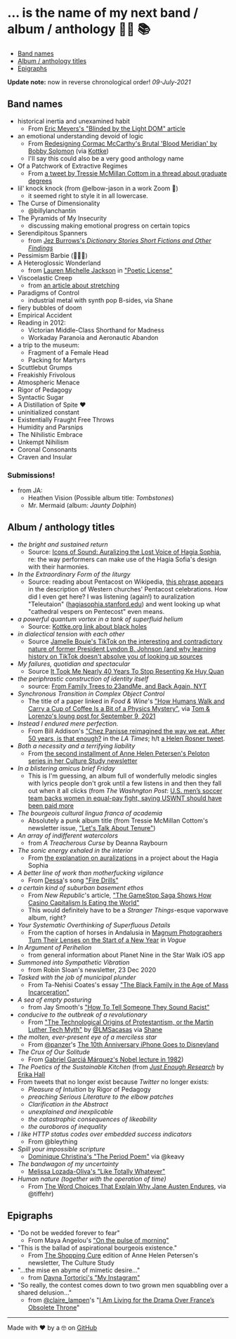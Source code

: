 # … is the name of my next band / album / anthology 🤘🏽 📚

* [Band names](#band-names)
* [Album / anthology titles](#album--anthology-titles)
* [Epigraphs](#epigraphs)

**Update note:** now in reverse chronological order! _09-July-2021_

## Band names

* historical inertia and unexamined habit
   - From [Eric Meyers's "Blinded by the Light DOM" article](https://meyerweb.com/eric/thoughts/2023/11/01/blinded-by-the-light-dom/)
* an emotional understanding devoid of logic
   - From [Redesigning Cormac McCarthy's Brutal 'Blood Meridian' by Bobby Solomon](https://thefoxisblack.com/redesigning-cormac-mccarthys-brutal-blood-meridian/) (via [Kottke](https://kottke.org/24/01/0043873-redesigning-cormac-mccart))
   - I'll say this could also be a very good anthology name
* Of a Patchwork of Extractive Regimes 
   - From [a tweet by Tressie McMillan Cottom in a thread about graduate degrees](https://twitter.com/tressiemcphd/status/1413326273842122753)
* lil' knock knock (from @elbow-jason in a work Zoom 🤣)
   * it seemed right to style it in all lowercase.
* The Curse of Dimensionality 
   - @billylanchantin
* The Pyramids of My Insecurity 
   - discussing making emotional progress on certain topics
* Serendipitous Spanners
   - from [Jez Burrows's _Dictionary Stories Short Fictions and Other Findings_](http://www.dictionarystories.com/)
* Pessimism Barbie (🙋🏽‍♀️)
* A Heteroglossic Wonderland 
   - from [Lauren Michelle Jackson](http://laurjackson.com) in ["Poetic License"](http://reallifemag.com/poetic-license/)
* Viscoelastic Creep 
   - from [an article about stretching](https://www.elitefts.com/education/rehab-recovery/digging-deeper-stretching/)
* Paradigms of Control 
   - industrial metal with synth pop B-sides, via Shane
* fiery bubbles of doom 
* Empirical Accident
* Reading in 2012:
   * Victorian Middle-Class Shorthand for Madness
   * Workaday Paranoia and Aeronautic Abandon
* a trip to the museum:
   * Fragment of a Female Head
   * Packing for Martyrs
* Scuttlebut Grumps 
* Freakishly Frivolous
* Atmospheric Menace
* Rigor of Pedagogy
* Syntactic Sugar
* A Distillation of Spite ❤️
* uninitialized constant
* Existentially Fraught Free Throws
* Humidity and Parsnips
* The Nihilistic Embrace
* Unkempt Nihilism
* Coronal Consonants
* Craven and Insular 

### Submissions!

* from JA:
   * Heathen Vision (Possible album title: _Tombstones_)
   * Mr. Mermaid (album: _Jaunty Dolphin_)

## Album / anthology titles

* _the bright and sustained return_
   - Source: [Icons of Sound: Auralizing the Lost Voice of Hagia Sophia](https://www.journals.uchicago.edu/doi/full/10.1086/693439), re: the way performers can make use of the Hagia Sofia's design with their harmonies.
* _In the Extraordinary Form of the liturgy_
   - Source: reading about Pentacost on Wikipedia, [this phrase appears](https://en.wikipedia.org/wiki/Pentecost#Western_churches) in the description of Western churches' Pentacost celebrations. How did I even get here? I was listening (again!) to auralization "Teleutaion" ([hagiasophia.stanford.edu](https://hagiasophia.stanford.edu/)) and went looking up what "cathedral vespers on Pentecost" even means.
* _a powerful quantum vortex in a tank of superfluid helium_
   - Source: [Kottke.org link about black holes](https://kottke.org/24/01/0043800-black-holes-can-be-diffic)
* _in dialectical tension with each other_
   - Source [Jamelle Bouie's TikTok on the interesting and contradictory nature of former President Lyndon B. Johnson (and why learning history on TikTok doesn't absolve you of looking up sources](https://www.tiktok.com/@jamellebouie/video/7301314920107265323)
* _My failures, quotidian and spectacular_
   - Source [It Took Me Nearly 40 Years To Stop Resenting Ke Huy Quan](https://decider.com/2023/03/11/ke-huy-quan-walter-chaw/)
* _the periphrastic construction of identity itself_ 
   - source: [From Family Trees to 23andMe, and Back Again, NYT](https://www.nytimes.com/2022/03/29/books/review/maud-newton-ancestor-trouble.html?unlocked_article_code=AAAAAAAAAAAAAAAACEIPuomT1JKd6J17Vw1cRCfTTMQmqxCdw_PIxftm3iWka3DODmwTiO4SBIubvF3Ae6tueJw21imXAdlML6MoQrl7yORSJFBqUUy0uJyZkpAIZSUprIb5FkUH46XwZ5Fquzn7cjv-b-5l2Ly0ux_BaWPsC6KIhnU-dwxlqY9ic1v9xSQKlqnaELMh2dh0iPclB5suVi5AMHfRx4TgDRp4MdqHaxzOuEJhC6wCB2alzZPL4KkAcQ5SFVvHUHh0hG0_49lcM94WV73te19iIIGtxOVMVRE7aduhFJYzRIPLlrh1sr-rqhSEysG-wv9eB7witgMVZD3XnZ8dG_OtqNrz&smid=url-share)
* _Synchronous Transition in Complex Object Control_ 
   - The title of a paper linked in _Food & Wine_'s ["How Humans Walk and Carry a Cup of Coffee Is a Bit of a Physics Mystery"](https://www.foodandwine.com/news/coffee-walking-balance-physics), via [Tom & Lorenzo's loung post for September 9, 2021](https://tomandlorenzo.com/2021/09/t-lounge-for-september-9th-2021/)
* _Instead I endured mere perfection._ 
   - From Bill Addison's ["Chez Panisse reimagined the way we eat. After 50 years, is that enough?](https://www.latimes.com/food/story/2021-08-19/chez-panisse-50th-anniversary-alice-waters-bill-addison) in the _LA Times_; h/t [a Helen Rosner tweet](https://twitter.com/hels/status/1428770881405440007).
* _Both a necessity and a terrifying liability_
   - From [the second installment of Anne Helen Petersen's Peloton series in her Culture Study newsletter](https://annehelen.substack.com/p/the-parameters-of-peloton-celebrity)
* _In a blistering amicus brief Friday_ 
   - This is I'm guessing, an album full of wonderfully melodic singles with lyrics people don't grok until a few listens in and then they fall out when it all clicks (from _The Washngton Post_: [U.S. men’s soccer team backs women in equal-pay fight, saying USWNT should have been paid more](https://www.washingtonpost.com/sports/2021/07/30/usmnt-supports-uswnt-equal-pay/)
* _The bourgeois cultural lingua franca of academia_ 
   - Absolutely a punk album title (from Tressie McMillan Cottom's newsletter issue, ["Let's Talk About Tenure"](https://tressie.substack.com/p/lets-talk-about-tenure)) 
* _An array of indifferent watercolors_
   - from _A Treacherous Curse_ by Deanna Raybourn
* _The sonic energy exhaled in the interior_ 
   - From [the explanation on auralizations](https://hagiasophia.stanford.edu/) in a project about the Hagia Sophia
* _A better line of work than motherfucking vigilance_
   - From [Dessa](https://twitter.com/dessadarling)'s song ["Fire Drills"](https://dessa.bandcamp.com/track/fire-drills)
* _a certain kind of suburban basement ethos_ 
   - From _New Republic_'s article, ["The GameStop Saga Shows How Casino Capitalism Is Eating the World"](https://newrepublic.com/article/161082/gamestop-saga-shows-casino-capitalism-eating-world)
   - This would definitely have to be a _Stranger Things_-esque vaporwave album, right?
* _Your Systematic Overthinking of Superfluous Details_ 
   - From the caption of horses in Andalusia in [Magnum Photographers Turn Their Lenses on the Start of a New Year](https://www.vogue.com/article/magnum-photographer-portraits-2021) in _Vogue_
* _In Argument of Perihelion_
   - from general information about Planet Nine in the Star Walk iOS app
* _Summoned into Sympathetic Vibration_
   - from Robin Sloan's newsletter, 23 Dec 2020
* _Tasked with the job of municipal plunder_ 
   - From Ta-Nehisi Coates's essay ["The Black Family in the Age of Mass Incarceration"](https://www.theatlantic.com/magazine/archive/2015/10/the-black-family-in-the-age-of-mass-incarceration/403246/)
* _A sea of empty posturing_
   - from Jay Smooth's ["How To Tell Someone They Sound Racist"](https://www.youtube.com/watch?v=b0Ti-gkJiXc)
* _conducive to the outbreak of a revolutionary_ 
   - From ["The Technological Origins of Protestantism, or the Martin Luther Tech Myth"](https://thefrailestthing.com/2017/06/02/the-technological-origins-of-protestantism-or-the-martin-luther-tech-myth/) by [@LMSacasas](https://twitter.com/@LMSacasas) via [Shane](https://twitter.com/shaneorgn)
* _the molten, ever-present eye of a merciless star_
   - From [@panzer](https://twitter.com/panzer)'s [The 10th Anniversary iPhone Goes to Disneyland](https://techcrunch.com/2017/10/31/review-the-iphone-x-goes-to-disneyland/)
* _The Crux of Our Solitude_ 
   - From [Gabriel Garciá Márquez's Nobel lecture in 1982](https://www.nobelprize.org/nobel_prizes/literature/laureates/1982/marquez-lecture.html))
* _The Poetics of the Sustainable Kitchen_ (from [_Just Enough Research_](https://abookapart.com/products/just-enough-research) by [Erika Hall](https://twitter.com/mulegirl)
* From tweets that no longer exist because _Twitter_ no longer exists:
   * _Pleasure of Intuition_ by Rigor of Pedagogy 
   * _preaching Serious Literature to the elbow patches_ 
   * _Clarification in the Abstract_ 
   * _unexplained and inexplicable_ 
   * _the catastrophic consequences of likeability_ 
   * _the ouroboros of inequality_ 
* _I like HTTP status codes over embedded success indicators_
   - From @bleything
* _Spill your impossible scripture_
   - [Dominique Christina's "The Period Poem"](https://www.youtube.com/watch?v=4vu2BsePvoI) via @keavy
* _The bandwagon of my uncertainty_ 
   - [Melissa Lozada-Oliva's "Like Totally Whatever"](https://www.youtube.com/watch?v=me4_QwmaNoQ)
* _Human nature (together with the operation of time)_
   - From [The Word Choices That Explain Why Jane Austen Endures](https://www.nytimes.com/2017/07/06/upshot/the-word-choices-that-explain-why-jane-austen-endures.html), via @tiffehr)

## Epigraphs

* "Do not be wedded forever to fear"
   - From Maya Angelou's ["On the pulse of morning"](https://poets.org/poem/pulse-morning)
* "This is the ballad of aspirational bourgeois existence." 
   - From [The Shopping Cure](https://annehelen.substack.com/p/the-shopping-cure) edition of Anne Helen Petersen's newsletter, The Culture Study
* "…the mise en abyme of mimetic desire…"
   - from [Dayna Tortorici's "My Instagram"](https://nplusonemag.com/issue-36/essays/my-instagram/)
* "So really, the contest comes down to two grown men squabbling over a shared delusion…"
   - from [@claire_lampen](https://twitter.com/claire_lampen)'s "[I Am Living for the Drama Over France’s Obsolete Throne](https://www.thecut.com/2019/01/henri-dorleans-dies-spat-over-french-throne-lives-on.html)"


-----
Made with ❤️ by a 🤓 on [GitHub](https://github.com/dotsara/is-the-name/)
